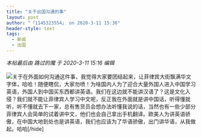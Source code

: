 ```yaml
---
title: "关于出国沟通的事"
layout: post
author: "「1145323554」 on 2020-3-11 15:36"
header-style: text
tags:
  - 新闻
  - 出国
---
```


<head></head>
<body>
 <i class="pstatus"> 本帖最后由 路过的魔 于 2020-3-11 15:16 编辑 </i>
 <br> 
 <br> 
 <img src="https://bbs.boniu123.cc/static/image/smiley/2jingz/29.gif" smilieid="319">关于在外面如何沟通这件事，我觉得大家要团结起来，让菲律宾大街飘满华文字体，哈哈！随便瞎侃，大家勿喷！为啥国内人为了迎合大量外国人进入中国学习英语，外国人到中国买东西都讲英语。我们在这边就不能讲汉语了？这是文化入侵？我们就不能让菲律宾人学习中文呢，反正我在外面就是讲中国话，听得懂就听，听不懂就去下一家，总有售货员会想办法听懂我说的话，当然也有一些少部分菲律宾人会简单的试着讲中文，他们也会自己拿出手机翻译。欧美人为讲英语骄傲，在中国大地到处也是讲英语，我们也应该为了华语骄傲，出门讲华语，从我做起。哈哈[/hide]
 <br> 
 <br>
</body>


